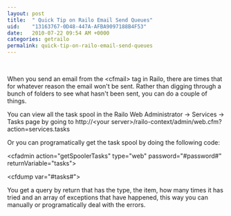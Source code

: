 ```yaml
---
layout: post
title:  " Quick Tip on Railo Email Send Queues"
uid:	"13163767-0D48-447A-AFBA9097188B4F53"
date:   2010-07-22 09:54 AM +0000
categories: getrailo
permalink: quick-tip-on-railo-email-send-queues
---
```

<p> </p>
<p>When you send an email from the &lt;cfmail&gt; tag in Railo, there are times that for whatever reason the email won't be sent. Rather than digging through a bunch of folders to see what hasn't been sent, you can do a couple of things.</p>
<p>You can view all the task spool in the Railo Web Administrator -&gt; Services -&gt; Tasks page by going to http://&lt;your server&gt;/railo-context/admin/web.cfm?action=services.tasks</p>
<p>Or you can programatically get the task spool by doing the following code:</p>
<p>&lt;cfadmin action="getSpoolerTasks" type="web" password="#password#" returnVariable="tasks"&gt;</p>
<p>&lt;cfdump var="#tasks#"&gt;</p>
<p>You get a query by return that has the type, the item, how many times it has tried and an array of exceptions that have happened, this way you can manually or programatically deal with the errors.</p>
<div><br /></div>
<p> </p>